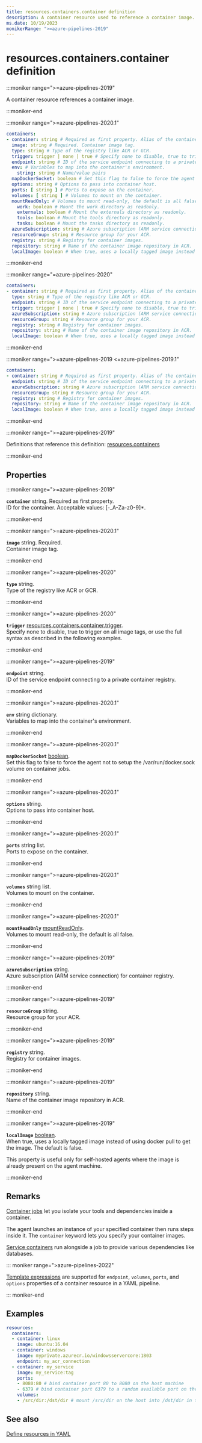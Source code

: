 ```yaml
---
title: resources.containers.container definition
description: A container resource used to reference a container image.
ms.date: 10/19/2023
monikerRange: ">=azure-pipelines-2019"
---
```


# resources.containers.container definition

<!-- :::description::: -->
:::moniker range=">=azure-pipelines-2019"

<!-- :::editable-content name="description"::: -->
A container resource references a container image.
<!-- :::editable-content-end::: -->

:::moniker-end
<!-- :::description-end::: -->

<!-- :::syntax::: -->
:::moniker range=">=azure-pipelines-2020.1"

```yaml
containers:
- container: string # Required as first property. Alias of the container.
  image: string # Required. Container image tag.
  type: string # Type of the registry like ACR or GCR.
  trigger: trigger | none | true # Specify none to disable, true to trigger on all image tags, or use the full syntax as described in the following examples.
  endpoint: string # ID of the service endpoint connecting to a private container registry.
  env: # Variables to map into the container's environment.
    string: string # Name/value pairs
  mapDockerSocket: boolean # Set this flag to false to force the agent not to setup the /var/run/docker.sock volume on container jobs.
  options: string # Options to pass into container host.
  ports: [ string ] # Ports to expose on the container.
  volumes: [ string ] # Volumes to mount on the container.
  mountReadOnly: # Volumes to mount read-only, the default is all false.
    work: boolean # Mount the work directory as readonly.
    externals: boolean # Mount the externals directory as readonly.
    tools: boolean # Mount the tools directory as readonly.
    tasks: boolean # Mount the tasks directory as readonly.
  azureSubscription: string # Azure subscription (ARM service connection) for container registry.
  resourceGroup: string # Resource group for your ACR.
  registry: string # Registry for container images.
  repository: string # Name of the container image repository in ACR.
  localImage: boolean # When true, uses a locally tagged image instead of using docker pull to get the image. The default is false.
```

:::moniker-end

:::moniker range="=azure-pipelines-2020"

```yaml
containers:
- container: string # Required as first property. Alias of the container.
  type: string # Type of the registry like ACR or GCR.
  endpoint: string # ID of the service endpoint connecting to a private container registry.
  trigger: trigger | none | true # Specify none to disable, true to trigger on all image tags, or use the full syntax as described in the following examples.
  azureSubscription: string # Azure subscription (ARM service connection) for container registry.
  resourceGroup: string # Resource group for your ACR.
  registry: string # Registry for container images.
  repository: string # Name of the container image repository in ACR.
  localImage: boolean # When true, uses a locally tagged image instead of using docker pull to get the image. The default is false.
```

:::moniker-end

:::moniker range=">=azure-pipelines-2019 <=azure-pipelines-2019.1"

```yaml
containers:
- container: string # Required as first property. Alias of the container.
  endpoint: string # ID of the service endpoint connecting to a private container registry.
  azureSubscription: string # Azure subscription (ARM service connection) for container registry.
  resourceGroup: string # Resource group for your ACR.
  registry: string # Registry for container images.
  repository: string # Name of the container image repository in ACR.
  localImage: boolean # When true, uses a locally tagged image instead of using docker pull to get the image. The default is false.
```

:::moniker-end
<!-- :::syntax-end::: -->

<!-- :::parents::: -->
:::moniker range=">=azure-pipelines-2019"

Definitions that reference this definition: [resources.containers](resources-containers.md)

:::moniker-end
<!-- :::parents-end::: -->

## Properties

<!-- :::properties::: -->
<!-- :::item name="container"::: -->
:::moniker range=">=azure-pipelines-2019"

**`container`** string. Required as first property.<br><!-- :::editable-content name="propDescription"::: -->
ID for the container. Acceptable values: [-_A-Za-z0-9]*.
<!-- :::editable-content-end::: -->

:::moniker-end
<!-- :::item-end::: -->
<!-- :::item name="image"::: -->
:::moniker range=">=azure-pipelines-2020.1"

**`image`** string. Required.<br><!-- :::editable-content name="propDescription"::: -->
Container image tag.
<!-- :::editable-content-end::: -->

:::moniker-end
<!-- :::item-end::: -->
<!-- :::item name="type"::: -->
:::moniker range=">=azure-pipelines-2020"

**`type`** string.<br><!-- :::editable-content name="propDescription"::: -->
Type of the registry like ACR or GCR.
<!-- :::editable-content-end::: -->

:::moniker-end
<!-- :::item-end::: -->
<!-- :::item name="trigger"::: -->
:::moniker range=">=azure-pipelines-2020"

**`trigger`** [resources.containers.container.trigger](resources-containers-container-trigger.md).<br><!-- :::editable-content name="propDescription"::: -->
Specify none to disable, true to trigger on all image tags, or use the full syntax as described in the following examples.
<!-- :::editable-content-end::: -->

:::moniker-end
<!-- :::item-end::: -->
<!-- :::item name="endpoint"::: -->
:::moniker range=">=azure-pipelines-2019"

**`endpoint`** string.<br><!-- :::editable-content name="propDescription"::: -->
ID of the service endpoint connecting to a private container registry.
<!-- :::editable-content-end::: -->

:::moniker-end
<!-- :::item-end::: -->
<!-- :::item name="env"::: -->
:::moniker range=">=azure-pipelines-2020.1"

**`env`** string dictionary.<br><!-- :::editable-content name="propDescription"::: -->
Variables to map into the container's environment.
<!-- :::editable-content-end::: -->

:::moniker-end
<!-- :::item-end::: -->
<!-- :::item name="mapDockerSocket"::: -->
:::moniker range=">=azure-pipelines-2020.1"

**`mapDockerSocket`** [boolean](boolean.md).<br><!-- :::editable-content name="propDescription"::: -->
Set this flag to false to force the agent not to setup the /var/run/docker.sock volume on container jobs.
<!-- :::editable-content-end::: -->

:::moniker-end
<!-- :::item-end::: -->
<!-- :::item name="options"::: -->
:::moniker range=">=azure-pipelines-2020.1"

**`options`** string.<br><!-- :::editable-content name="propDescription"::: -->
Options to pass into container host.
<!-- :::editable-content-end::: -->

:::moniker-end
<!-- :::item-end::: -->
<!-- :::item name="ports"::: -->
:::moniker range=">=azure-pipelines-2020.1"

**`ports`** string list.<br><!-- :::editable-content name="propDescription"::: -->
Ports to expose on the container.
<!-- :::editable-content-end::: -->

:::moniker-end
<!-- :::item-end::: -->
<!-- :::item name="volumes"::: -->
:::moniker range=">=azure-pipelines-2020.1"

**`volumes`** string list.<br><!-- :::editable-content name="propDescription"::: -->
Volumes to mount on the container.
<!-- :::editable-content-end::: -->

:::moniker-end
<!-- :::item-end::: -->
<!-- :::item name="mountReadOnly"::: -->
:::moniker range=">=azure-pipelines-2020.1"

**`mountReadOnly`** [mountReadOnly](mount-read-only.md).<br><!-- :::editable-content name="propDescription"::: -->
Volumes to mount read-only, the default is all false.
<!-- :::editable-content-end::: -->

:::moniker-end
<!-- :::item-end::: -->
<!-- :::item name="azureSubscription"::: -->
:::moniker range=">=azure-pipelines-2019"

**`azureSubscription`** string.<br><!-- :::editable-content name="propDescription"::: -->
Azure subscription (ARM service connection) for container registry.
<!-- :::editable-content-end::: -->

:::moniker-end
<!-- :::item-end::: -->
<!-- :::item name="resourceGroup"::: -->
:::moniker range=">=azure-pipelines-2019"

**`resourceGroup`** string.<br><!-- :::editable-content name="propDescription"::: -->
Resource group for your ACR.
<!-- :::editable-content-end::: -->

:::moniker-end
<!-- :::item-end::: -->
<!-- :::item name="registry"::: -->
:::moniker range=">=azure-pipelines-2019"

**`registry`** string.<br><!-- :::editable-content name="propDescription"::: -->
Registry for container images.
<!-- :::editable-content-end::: -->

:::moniker-end
<!-- :::item-end::: -->
<!-- :::item name="repository"::: -->
:::moniker range=">=azure-pipelines-2019"

**`repository`** string.<br><!-- :::editable-content name="propDescription"::: -->
Name of the container image repository in ACR.
<!-- :::editable-content-end::: -->

:::moniker-end
<!-- :::item-end::: -->
<!-- :::item name="localImage"::: -->
:::moniker range=">=azure-pipelines-2019"

**`localImage`** [boolean](boolean.md).<br><!-- :::editable-content name="propDescription"::: -->
When true, uses a locally tagged image instead of using docker pull to get the image. The default is false.

This property is useful only for self-hosted agents where the image is already present on the agent machine.
<!-- :::editable-content-end::: -->

:::moniker-end
<!-- :::item-end::: -->
<!-- :::properties-end::: -->

<!-- :::remarks::: -->
<!-- :::editable-content name="remarks"::: -->
## Remarks

[Container jobs](/azure/devops/pipelines/process/container-phases) let you isolate your tools and dependencies inside a container.

The agent launches an instance of your specified container then runs steps inside it.
The `container` keyword lets you specify your container images.

[Service containers](/azure/devops/pipelines/process/service-containers) run alongside a job to provide various dependencies like databases.

::: moniker range=">azure-pipelines-2022"

[Template expressions](/azure/devops/release-notes/2022/sprint-212-update#template-expressions-in-container-resource-definition) are supported for `endpoint`, `volumes`, `ports`, and `options` properties of a container resource in a YAML pipeline.

::: moniker-end
<!-- :::editable-content-end::: -->
<!-- :::remarks-end::: -->

<!-- :::examples::: -->
<!-- :::editable-content name="examples"::: -->
## Examples

```yaml
resources:
  containers:
  - container: linux
    image: ubuntu:16.04
  - container: windows
    image: myprivate.azurecr.io/windowsservercore:1803
    endpoint: my_acr_connection
  - container: my_service
    image: my_service:tag
    ports:
    - 8080:80 # bind container port 80 to 8080 on the host machine
    - 6379 # bind container port 6379 to a random available port on the host machine
    volumes:
    - /src/dir:/dst/dir # mount /src/dir on the host into /dst/dir in the container
```
<!-- :::editable-content-end::: -->
<!-- :::examples-end::: -->

<!-- :::see-also::: -->
<!-- :::editable-content name="seeAlso"::: -->
## See also

[Define resources in YAML](/azure/devops/pipelines/process/resources)
<!-- :::editable-content-end::: -->
<!-- :::see-also-end::: -->